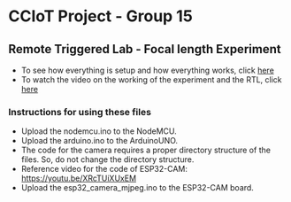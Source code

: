 # CCIoT Project - Group 15
## Remote Triggered Lab - Focal length Experiment

* To see how everything is setup and how everything works, click [here](https://github.com/Gokulraj-R-002/cciot-focal_length/blob/main/CC-Iot_Team15.pdf)
* To watch the video on the working of the experiment and the RTL, click [here](https://youtu.be/c9rTZ5U8qAE)

### Instructions for using these files

* Upload the nodemcu.ino to the NodeMCU.
* Upload the arduino.ino to the ArduinoUNO.
* The code for the camera requires a proper directory structure of the files. So, do not change the directory structure.
* Reference video for the code of ESP32-CAM: https://youtu.be/XRcTUiXUxEM
* Upload the esp32_camera_mjpeg.ino to the ESP32-CAM board.
